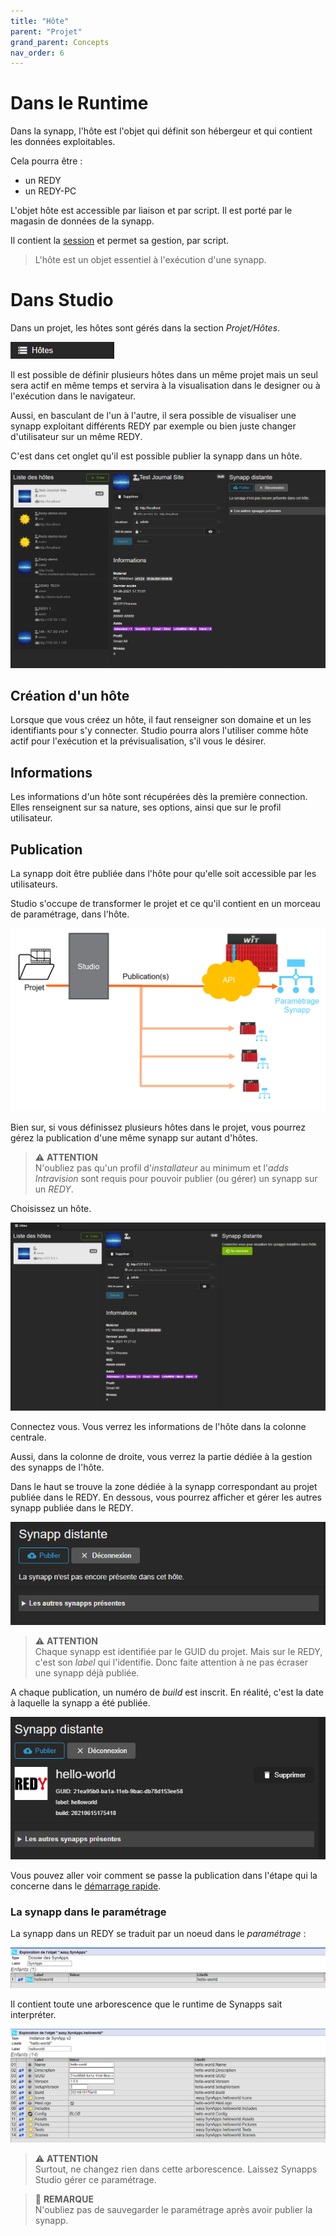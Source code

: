 ```yaml
---
title: "Hôte"
parent: "Projet"
grand_parent: Concepts
nav_order: 6
---
```


# Dans le Runtime

Dans la synapp, l'hôte est l'objet qui définit son hébergeur et qui contient les données exploitables.

Cela pourra être :

- un REDY
- un REDY-PC
<!-- - *bientôt* un serveur HighWay -->

L'objet hôte est accessible par liaison et par script. Il est porté par le magasin de données de la synapp.

Il contient la [session](../session.md) et permet sa gestion, par script.

> L'hôte est un objet essentiel à l'exécution d'une synapp.

# Dans Studio

Dans un projet, les hôtes sont gérés dans la section *Projet/Hôtes*.

![Hôtes](../../assets/hosts.png)

Il est possible de définir plusieurs hôtes dans un même projet mais un seul sera actif en même temps et servira à la visualisation dans le designer ou à l'exécution dans le navigateur.

Aussi, en basculant de l'un à l'autre, il sera possible de visualiser une synapp exploitant différents REDY par exemple ou bien juste changer d'utilisateur sur un même REDY.

C'est dans cet onglet qu'il est possible publier la synapp dans un hôte.

![Hôtes](../../assets/concepts/host-01.png)

## Création d'un hôte

Lorsque que vous créez un hôte, il faut renseigner son domaine et un les identifiants pour s'y connecter. Studio pourra alors l'utiliser comme hôte actif pour l'exécution et la prévisualisation, s'il vous le désirer.

## Informations

Les informations d'un hôte sont récupérées dès la première connection. Elles renseignent sur sa nature, ses options, ainsi que sur le profil utilisateur.

## Publication

La synapp doit être publiée dans l'hôte pour qu'elle soit accessible par les utilisateurs.

Studio s'occupe de transformer le projet et ce qu'il contient en un morceau de paramétrage, dans l'hôte.

![Hôtes](../../assets/concepts/host-02.png)

Bien sur, si vous définissez plusieurs hôtes dans le projet, vous pourrez gérez la publication d'une même synapp sur autant d'hôtes.

> ⚠️ **ATTENTION**<br> N'oubliez pas qu'un profil d'*installateur* au minimum et l'*adds Intravision* sont requis pour pouvoir publier (ou gérer) un synapp sur un *REDY*.

Choisissez un hôte.

![Hôtes](../../assets/quick-start/synapp-publish/02.png)

Connectez vous. Vous verrez les informations de l'hôte dans la colonne centrale.

Aussi, dans la colonne de droite, vous verrez la partie dédiée à la gestion des synapps de l'hôte.

Dans le haut se trouve la zone dédiée à la synapp correspondant au projet publiée dans le REDY. En dessous, vous pourrez afficher et gérer les autres synapp publiée dans le REDY.

![Hôtes](../../assets/quick-start/synapp-publish/03.png)

> ⚠️ **ATTENTION**<br> Chaque synapp est identifiée par le GUID du projet. Mais sur le REDY, c'est son *label* qui l'identifie. Donc faite attention à ne pas écraser une synapp déjà publiée.

A chaque publication, un numéro de *build* est inscrit. En réalité, c'est la date à laquelle la synapp a été publiée.

![Hôtes](../../assets/quick-start/synapp-publish/05.png)

Vous pouvez aller voir comment se passe la publication dans l'étape qui la concerne dans le [démarrage rapide](../../quick-start/synapp-publish.md).

### La synapp dans le paramétrage

La synapp dans un REDY se traduit par un noeud dans le *paramétrage* :

![Hôtes](../../assets/quick-start/synapp-publish/06.png)

Il contient toute une arborescence que le runtime de Synapps sait interpréter.

![Hôtes](../../assets/quick-start/synapp-publish/07.png)


> ⚠️ **ATTENTION**<br> Surtout, ne changez rien dans cette arborescence. Laissez Synapps Studio gérer ce paramétrage.

> 📌 **REMARQUE**<br> N'oubliez pas de sauvegarder le paramétrage après avoir publier la synapp.
